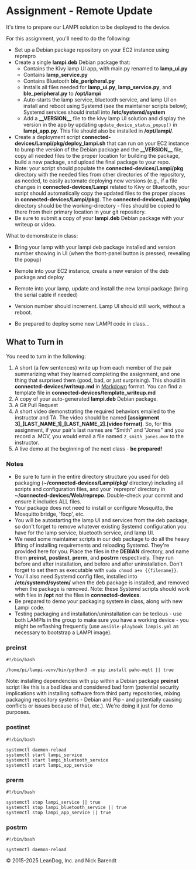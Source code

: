 # Assignment - Remote Update

It's time to prepare our LAMPI solution to be deployed to the device. 

For this assignment, you'll need to do the following:

* Set up a Debian package repository on your EC2 instance using reprepro
* Create a single **lampi.deb** Debian package that:
    * Contains the Kivy lamp UI app, with main.py renamed to **lamp_ui.py**
    * Contains **lamp_service.py**
    * Contains Bluetooth **ble\_peripheral.py**
    * Installs all files needed for **lamp\_ui.py**, **lamp\_service.py**, and **ble\_peripheral.py** to **/opt/lampi**
    * Auto-starts the lamp service, bluetooth service, and lamp UI on install and reboot using Systemd (see the maintainer scripts below); Systemd services should install into **/etc/systemd/system** 
    * Add a **\_\_VERSION\_\_** file to the kivy lamp UI solution and display the version in the app by updating `update_device_status_popup()` in **lampi\_app.py**. This file should also be installed in **/opt/lampi/**.
* Create a deployment script **connected-devices/Lampi/pkg/deploy_lampi.sh** that can run on your EC2 instance to bump the version of the Debian package and the **\_\_VERSION\_\_** file, copy all needed files to the proper location for building the package, build a new package, and upload the final package to your repo.
* Note: your script should populate the **connected-devices/Lampi/pkg** directory with the needed files from other directories of the repository, as needed, to easily automate deploying new versions (e.g., if a file changes in **connected-devices/Lampi** related to Kivy or Bluetooth, your script should automatically copy the updated files to the proper places in **connected-devices/Lampi/pkg**).  The **connected-devices/Lampi/pkg** directory should be the working-directory - files should be copied to there from their primary location in your git repository.
* Be sure to submit a copy of your **lampi.deb** Debian package with your writeup or video.

What to demonstrate in class:

* Bring your lamp with your lampi deb package installed and version number showing in UI (when the front-panel button is pressed, revealing the popup)
* Remote into your EC2 instance, create a new version of the deb package and deploy
* Remote into your lamp, update and install the new lampi package (bring the serial cable if needed)
* Version number should increment. Lamp UI should still work, without a reboot.

* Be prepared to deploy some new LAMPI code in class...

## What to Turn in

You need to turn in the following:

1. A short (a few sentences) write up from each member of the pair summarizing what they learned completing the assignment, and one thing that surprised them (good, bad, or just surprising).  This should in **connected-devices/writeup.md** in [Markdown](https://daringfireball.net/projects/markdown/) format.  You can find a template file in **connected-devices/template\_writeup.md**
1. A copy of your auto-generated **lampi.deb** Debian package.
2. A Git Pull Request
3. A short video demonstrating the required behaviors emailed to the instructor and TA.  The video should be named **[assignment 3]_[LAST_NAME_1]\_[LAST_NAME_2].[video format]**.  So, for this assignment, if your pair's last names are "Smith" and "Jones" and you record a .MOV, you would email a file named ```2_smith_jones.mov``` to the instructor.
4. A live demo at the beginning of the next class - **be prepared!**




### Notes

* Be sure to turn in the entire directory structure you used for deb packaging (**~/connected-devices/Lampi/pkg/** directory) including all scripts and configuration files, and your `reprepro' directory in **~/connected-devices/Web/reprepo**. Double-check your commit and ensure it includes ALL files.
* Your package does not need to install or configure Mosquitto, the Mosquitto bridge, 'fbcp', etc.
* You will be autostarting the lamp UI and services from the deb package, so don't forget to remove whatever existing Systemd configuration you have for the lamp service, bluetooth service, and lamp UI.
* We need some maintainer scripts in our deb package to do all the heavy lifting of installing requirements and reloading Systemd. They're provided here for you. Place the files in the **DEBIAN** directory, and name them **preinst**, **postinst**, **prerm**, and **postrm** respectively. They run before and after installation, and before and after uninstallation. Don't forget to set them as executable with `sudo chmod a+x {{filename}}`.
* You'll also need Systemd config files, installed into **/etc/systemd/system/** when the deb package is installed, and removed when the package is removed. Note: these Systemd scripts should work with files in **/opt** _not_ the files in **connected-devices**.  
* Be prepared to demo your packaging system in class, along with new Lampi code.
* Testing packaging and installation/uninstallation can be tedious - use both LAMPIs in the group to make sure you have a working device - you might be reflashing frequently (use ```ansible-playbook lampis.yml``` as necessary to bootstrap a LAMPI image). 

### preinst
```
#!/bin/bash

/home/pi/lampi-venv/bin/python3 -m pip install paho-mqtt || true
```

Note: installing dependencies with `pip` within a Debian package **preinst** script like this is a bad idea and considered bad form (potential security implications with installing software from third party repositories, mixing packaging repository systems - Debian and Pip - and potentially causing conflicts or issues because of that, etc.).  We're doing it just for demo purposes.

### postinst
```
#!/bin/bash

systemctl daemon-reload
systemctl start lampi_service
systemctl start lampi_bluetooth_service
systemctl start lampi_app_service
```

### prerm
```
#!/bin/bash

systemctl stop lampi_service || true
systemctl stop lampi_bluetooth_service || true
systemctl stop lampi_app_service || true
```

### postrm
```
#!/bin/bash

systemctl daemon-reload
```


&copy; 2015-2025 LeanDog, Inc. and Nick Barendt
